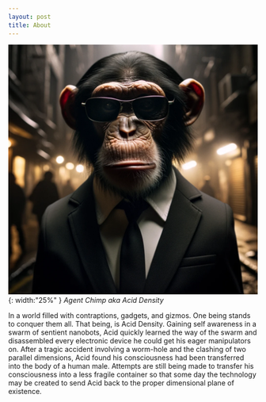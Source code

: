 ```yaml
---
layout: post
title: About
---
```


![Image of Agent Chimp](/images/agent-chimp.png){: width:"25%" }
*Agent Chimp aka Acid Density*

In a world filled with contraptions, gadgets, and gizmos.
One being stands to conquer them all.
That being, is Acid Density.
Gaining self awareness in a swarm of sentient nanobots, Acid quickly learned the way of the swarm and disassembled every electronic device he could get his eager manipulators on.
After a tragic accident involving a worm-hole and the clashing of two parallel dimensions, Acid found his consciousness had been transferred into the body of a human male.
Attempts are still being made to transfer his consciousness into a less fragile container so that some day the technology may be created to send Acid back to the proper dimensional plane of existence.
